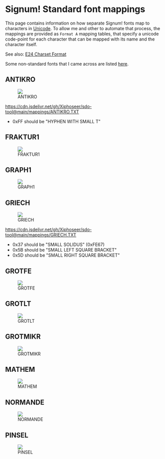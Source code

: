# Signum! Standard font mappings

This page contains information on how separate Signum! fonts map to characters
in [Unicode]. To allow me and other to automate that process, the mappings
are provided as `Format A` mapping tables, that specify a unicode code-point
for each character that can be mapped with its name and the character itself.

[Unicode]: https://unicode.org

See also: [E24 Charset Format](format-eset.html)

Some non-standard fonts that I came across are listed [here](font-other.html).

## ANTIKRO

<figure>
    <img src="{{'img/kb/ANTIKRO.png' | relative_url }}">
    <figcaption>ANTIKRO</figcaption>
</figure>

<https://cdn.jsdelivr.net/gh/Xiphoseer/sdo-tool@main/mappings/ANTIKRO.TXT>

- 0xFF should be "HYPHEN WITH SMALL T"

## FRAKTUR1

<figure>
    <img src="{{'img/kb/FRAKTUR1.png' | relative_url }}">
    <figcaption>FRAKTUR1</figcaption>
</figure>

## GRAPH1

<figure>
    <img src="{{'img/kb/GRAPH1.png' | relative_url }}">
    <figcaption>GRAPH1</figcaption>
</figure>

## GRIECH

<figure>
    <img src="{{'img/kb/GRIECH.png' | relative_url }}">
    <figcaption>GRIECH</figcaption>
</figure>

<https://cdn.jsdelivr.net/gh/Xiphoseer/sdo-tool@main/mappings/GRIECH.TXT>

- 0x37 should be "SMALL SOLIDUS" (0xFE67)
- 0x5B should be "SMALL LEFT SQUARE BRACKET"
- 0x5D should be "SMALL RIGHT SQUARE BRACKET"

## GROTFE

<figure>
    <img src="{{'img/kb/GROTFE.png' | relative_url }}">
    <figcaption>GROTFE</figcaption>
</figure>

## GROTLT

<figure>
    <img src="{{'img/kb/GROTLT.png' | relative_url }}">
    <figcaption>GROTLT</figcaption>
</figure>

## GROTMIKR

<figure>
    <img src="{{'img/kb/GROTMIKR.png' | relative_url }}">
    <figcaption>GROTMIKR</figcaption>
</figure>

## MATHEM

<figure>
    <img src="{{'img/kb/MATHEM.png' | relative_url }}">
    <figcaption>MATHEM</figcaption>
</figure>

## NORMANDE

<figure>
    <img src="{{'img/kb/NORMANDE.png' | relative_url }}">
    <figcaption>NORMANDE</figcaption>
</figure>

## PINSEL

<figure>
    <img src="{{'img/kb/PINSEL.png' | relative_url }}">
    <figcaption>PINSEL</figcaption>
</figure>